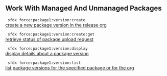## Work With Managed And Unmanaged Packages



``` sfdx force:package1:version:create```   
 [create a new package version in the release org](./workwithmanagedandunmanagedpackages.md)

``` sfdx force:package1:version:create:get```   
 [retrieve status of package upload request](./workwithmanagedandunmanagedpackages.md)

``` sfdx force:package1:version:display```   
 [display details about a package version](./workwithmanagedandunmanagedpackages.md)

``` sfdx force:package1:version:list```   
 [list package versions for the specified package or for the org](./workwithmanagedandunmanagedpackages.md)

